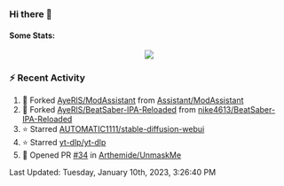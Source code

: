 ### Hi there 👋

#### Some Stats:
<p align="center">
    <img align="center" src="https://github-readme-stats.vercel.app/api?username=AyeRlS&hide=stars&count_private=true&theme=dark" />
</p>
<!--
[![Anurag's github stats](https://github-readme-stats-chi-wheat.vercel.app/api?username=AyeRlS&hide=stars&count_private=true&theme=dracula)](https://github.com/anuraghazra/github-readme-stats)
[![willianrod's wakatime stats](https://github-readme-stats.vercel.app/api/wakatime?username=Ayeris)](https://github.com/anuraghazra/github-readme-stats)
-->
<!--START_SECTION:waka-->

<!--END_SECTION:waka-->

### :zap: Recent Activity

<!--RECENT_ACTIVITY:start-->
1. 🔱 Forked [AyeRlS/ModAssistant](https://github.com/AyeRlS/ModAssistant) from [Assistant/ModAssistant](https://github.com/Assistant/ModAssistant)
2. 🔱 Forked [AyeRlS/BeatSaber-IPA-Reloaded](https://github.com/AyeRlS/BeatSaber-IPA-Reloaded) from [nike4613/BeatSaber-IPA-Reloaded](https://github.com/nike4613/BeatSaber-IPA-Reloaded)
3. ⭐ Starred [AUTOMATIC1111/stable-diffusion-webui](https://github.com/AUTOMATIC1111/stable-diffusion-webui)
4. ⭐ Starred [yt-dlp/yt-dlp](https://github.com/yt-dlp/yt-dlp)
5. 💪 Opened PR [#34](https://github.com/Arthemide/UnmaskMe/pull/34) in [Arthemide/UnmaskMe](https://github.com/Arthemide/UnmaskMe)
<!--RECENT_ACTIVITY:end-->

<!--RECENT_ACTIVITY:last_update-->
Last Updated: Tuesday, January 10th, 2023, 3:26:40 PM
<!--RECENT_ACTIVITY:last_update_end-->

<!--
**AyeRlS/AyeRlS** is a ✨ _special_ ✨ repository because its `README.md` (this file) appears on your GitHub profile.

Here are some ideas to get you started:

- 🔭 I’m currently working on ...
- 🌱 I’m currently learning ...
- 👯 I’m looking to collaborate on ...
- 🤔 I’m looking for help with ...
- 💬 Ask me about ...
- 📫 How to reach me: ...
- 😄 Pronouns: fucking hell
- ⚡ Fun fact: ...
-->
